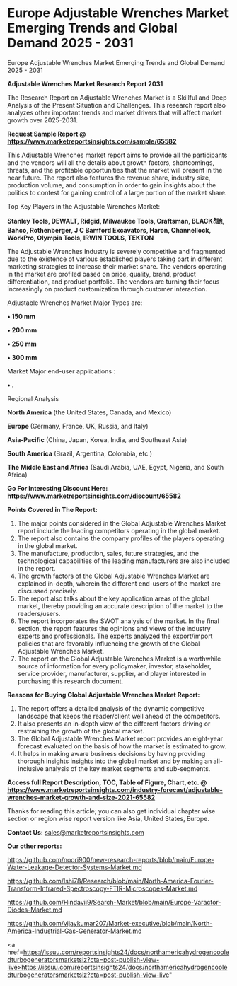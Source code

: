 # Europe Adjustable Wrenches Market Emerging Trends and Global Demand 2025 - 2031
Europe Adjustable Wrenches Market Emerging Trends and Global Demand 2025 - 2031

<strong>Adjustable Wrenches Market Research Report 2031</strong>

The Research Report on Adjustable Wrenches Market is a Skillful and Deep Analysis of the Present Situation and Challenges. This research report also analyzes other important trends and market drivers that will affect market growth over 2025-2031.

<strong>Request Sample Report @ <a href=https://www.marketreportsinsights.com/sample/65582>https://www.marketreportsinsights.com/sample/65582</a></strong>

This Adjustable Wrenches market report aims to provide all the participants and the vendors will all the details about growth factors, shortcomings, threats, and the profitable opportunities that the market will present in the near future. The report also features the revenue share, industry size, production volume, and consumption in order to gain insights about the politics to contest for gaining control of a large portion of the market share.

Top Key Players in the Adjustable Wrenches Market:

<strong>Stanley Tools, DEWALT, Ridgid, Milwaukee Tools, Craftsman, BLACKీ訑, Bahco, Rothenberger, J C Bamford Excavators, Haron, Channellock, WorkPro, Olympia Tools, IRWIN TOOLS, TEKTON</strong>

The Adjustable Wrenches Industry is severely competitive and fragmented due to the existence of various established players taking part in different marketing strategies to increase their market share. The vendors operating in the market are profiled based on price, quality, brand, product differentiation, and product portfolio. The vendors are turning their focus increasingly on product customization through customer interaction.

Adjustable Wrenches Market Major Types are:

<strong>• 150 mm

• 200 mm

• 250 mm

• 300 mm</strong>

Market Major end-user applications :

<strong>• .</strong>

Regional Analysis

</u><strong><b>North America</b></strong> (the United States, Canada, and Mexico)

<strong><b>Europe </b></strong>(Germany, France, UK, Russia, and Italy)

<strong><b>Asia-Pacific</b></strong> (China, Japan, Korea, India, and Southeast Asia)

<strong><b>South America</b></strong> (Brazil, Argentina, Colombia, etc.)

<strong><b>The Middle East and Africa</b></strong> (Saudi Arabia, UAE, Egypt, Nigeria, and South Africa)

<strong>Go For Interesting Discount Here: <a href=https://www.marketreportsinsights.com/discount/65582>https://www.marketreportsinsights.com/discount/65582</a></strong>

<strong>Points Covered in The Report:</strong>
<ol>
  <li>The major points considered in the Global Adjustable Wrenches Market report include the leading competitors operating in the global market.</li>
  <li>The report also contains the company profiles of the players operating in the global market.</li>
  <li>The manufacture, production, sales, future strategies, and the technological capabilities of the leading manufacturers are also included in the report.</li>
  <li>The growth factors of the Global Adjustable Wrenches Market are explained in-depth, wherein the different end-users of the market are discussed precisely.</li>
  <li>The report also talks about the key application areas of the global market, thereby providing an accurate description of the market to the readers/users.</li>
  <li>The report incorporates the SWOT analysis of the market. In the final section, the report features the opinions and views of the industry experts and professionals. The experts analyzed the export/import policies that are favorably influencing the growth of the Global Adjustable Wrenches Market.</li>
  <li>The report on the Global Adjustable Wrenches Market is a worthwhile source of information for every policymaker, investor, stakeholder, service provider, manufacturer, supplier, and player interested in purchasing this research document.</li>
</ol>
<strong>Reasons for Buying Global Adjustable Wrenches Market Report:</strong>

<ol>
  <li>The report offers a detailed analysis of the dynamic competitive landscape that keeps the reader/client well ahead of the competitors.</li>
  <li>It also presents an in-depth view of the different factors driving or restraining the growth of the global market.</li>
  <li>The Global Adjustable Wrenches Market report provides an eight-year forecast evaluated on the basis of how the market is estimated to grow.</li>
  <li>It helps in making aware business decisions by having providing thorough insights insights into the global market and by making an all-inclusive analysis of the key market segments and sub-segments.</li>
</ol>
<strong>Access full Report Description, TOC, Table of Figure, Chart, etc. @ <a href=https://www.marketreportsinsights.com/industry-forecast/adjustable-wrenches-market-growth-and-size-2021-65582>https://www.marketreportsinsights.com/industry-forecast/adjustable-wrenches-market-growth-and-size-2021-65582</a></strong>


Thanks for reading this article; you can also get individual chapter wise section or region wise report version like Asia, United States, Europe.

<strong>Contact Us:</strong>
sales@marketreportsinsights.com

<strong>Our other reports:</strong>

<a href=https://github.com/noori900/new-research-reports/blob/main/Europe-Water-Leakage-Detector-Systems-Market.md>https://github.com/noori900/new-research-reports/blob/main/Europe-Water-Leakage-Detector-Systems-Market.md</a>

<a href=https://github.com/Ishi78/Research/blob/main/North-America-Fourier-Transform-Infrared-Spectroscopy-FTIR-Microscopes-Market.md>https://github.com/Ishi78/Research/blob/main/North-America-Fourier-Transform-Infrared-Spectroscopy-FTIR-Microscopes-Market.md</a>

<a href=https://github.com/Hindavii9/Search-Market/blob/main/Europe-Varactor-Diodes-Market.md>https://github.com/Hindavii9/Search-Market/blob/main/Europe-Varactor-Diodes-Market.md</a>

<a href=https://github.com/vijaykumar207/Market-executive/blob/main/North-America-Industrial-Gas-Generator-Market.md>https://github.com/vijaykumar207/Market-executive/blob/main/North-America-Industrial-Gas-Generator-Market.md</a>

<a href=https://issuu.com/reportsinsights24/docs/northamericahydrogencooledturbogeneratorsmarketsiz?cta=post-publish-view-live>https://issuu.com/reportsinsights24/docs/northamericahydrogencooledturbogeneratorsmarketsiz?cta=post-publish-view-live</a>"
